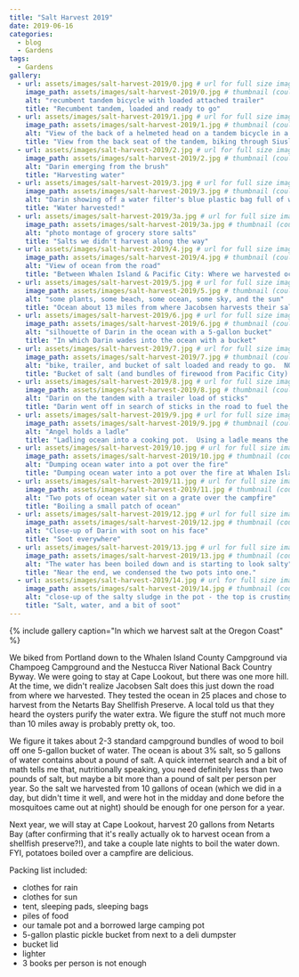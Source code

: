 ```yaml
---
title: "Salt Harvest 2019"
date: 2019-06-16
categories:
  - blog
  - Gardens
tags:
  - Gardens
gallery: 
  - url: assets/images/salt-harvest-2019/0.jpg # url for full size image
    image_path: assets/images/salt-harvest-2019/0.jpg # thumbnail (could be same as above, I believe)
    alt: "recumbent tandem bicycle with loaded attached trailer"
    title: "Recumbent tandem, loaded and ready to go"  
  - url: assets/images/salt-harvest-2019/1.jpg # url for full size image
    image_path: assets/images/salt-harvest-2019/1.jpg # thumbnail (could be same as above, I believe)
    alt: "View of the back of a helmeted head on a tandem bicycle in a forest"
    title: "View from the back seat of the tandem, biking through Siuslaw National Forest"  
  - url: assets/images/salt-harvest-2019/2.jpg # url for full size image
    image_path: assets/images/salt-harvest-2019/2.jpg # thumbnail (could be same as above, I believe)
    alt: "Darin emerging from the brush"
    title: "Harvesting water"  
  - url: assets/images/salt-harvest-2019/3.jpg # url for full size image
    image_path: assets/images/salt-harvest-2019/3.jpg # thumbnail (could be same as above, I believe)
    alt: "Darin showing off a water filter's blue plastic bag full of water"
    title: "Water harvested!"  
  - url: assets/images/salt-harvest-2019/3a.jpg # url for full size image
    image_path: assets/images/salt-harvest-2019/3a.jpg # thumbnail (could be same as above, I believe)
    alt: "photo montage of grocery store salts"
    title: "Salts we didn't harvest along the way"  
  - url: assets/images/salt-harvest-2019/4.jpg # url for full size image
    image_path: assets/images/salt-harvest-2019/4.jpg # thumbnail (could be same as above, I believe)
    alt: "View of ocean from the road"
    title: "Between Whalen Island & Pacific City: Where we harvested ocean water"  
  - url: assets/images/salt-harvest-2019/5.jpg # url for full size image
    image_path: assets/images/salt-harvest-2019/5.jpg # thumbnail (could be same as above, I believe)
    alt: "some plants, some beach, some ocean, some sky, and the sun"
    title: "Ocean about 13 miles from where Jacobsen harvests their salt"  
  - url: assets/images/salt-harvest-2019/6.jpg # url for full size image
    image_path: assets/images/salt-harvest-2019/6.jpg # thumbnail (could be same as above, I believe)
    alt: "silhouette of Darin in the ocean with a 5-gallon bucket"
    title: "In which Darin wades into the ocean with a bucket"  
  - url: assets/images/salt-harvest-2019/7.jpg # url for full size image
    image_path: assets/images/salt-harvest-2019/7.jpg # thumbnail (could be same as above, I believe)
    alt: "bike, trailer, and bucket of salt loaded and ready to go.  NO PARKING."
    title: "Bucket of salt (and bundles of firewood from Pacific City) loaded and ready to take back to camp.  The NO PARKING sign was great for leaning the bike against.   We left the tiny jellyfish in the ocean."  
  - url: assets/images/salt-harvest-2019/8.jpg # url for full size image
    image_path: assets/images/salt-harvest-2019/8.jpg # thumbnail (could be same as above, I believe)
    alt: "Darin on the tandem with a trailer load of sticks"
    title: "Darin went off in search of sticks in the road to fuel the fire.  Next year, we're packing lighter and maybe researching firewood harvesting rules for that forest we biked through en route."  
  - url: assets/images/salt-harvest-2019/9.jpg # url for full size image
    image_path: assets/images/salt-harvest-2019/9.jpg # thumbnail (could be same as above, I believe)
    alt: "Angel holds a ladle"
    title: "Ladling ocean into a cooking pot.  Using a ladle means the smidge of sand stays in the bottom of the bucket.  (The campground hosts were delighted to take our 5-gallon deli pickle bucket when we were done with it.)"  
  - url: assets/images/salt-harvest-2019/10.jpg # url for full size image
    image_path: assets/images/salt-harvest-2019/10.jpg # thumbnail (could be same as above, I believe)
    alt: "Dumping ocean water into a pot over the fire"
    title: "Dumping ocean water into a pot over the fire at Whalen Island County Campground"  
  - url: assets/images/salt-harvest-2019/11.jpg # url for full size image
    image_path: assets/images/salt-harvest-2019/11.jpg # thumbnail (could be same as above, I believe)
    alt: "Two pots of ocean water sit on a grate over the campfire"
    title: "Boiling a small patch of ocean"  
  - url: assets/images/salt-harvest-2019/12.jpg # url for full size image
    image_path: assets/images/salt-harvest-2019/12.jpg # thumbnail (could be same as above, I believe)
    alt: "Close-up of Darin with soot on his face"
    title: "Soot everywhere"  
  - url: assets/images/salt-harvest-2019/13.jpg # url for full size image
    image_path: assets/images/salt-harvest-2019/13.jpg # thumbnail (could be same as above, I believe)
    alt: "The water has been boiled down and is starting to look salty"
    title: "Near the end, we condensed the two pots into one."  
  - url: assets/images/salt-harvest-2019/14.jpg # url for full size image
    image_path: assets/images/salt-harvest-2019/14.jpg # thumbnail (could be same as above, I believe)
    alt: "close-up of the salty sludge in the pot - the top is crusting over"
    title: "Salt, water, and a bit of soot"   
---
```


{% include gallery caption="In which we harvest salt at the Oregon Coast" %}

<p>
We biked from Portland down to the Whalen Island County Campground via Champoeg Campground and the Nestucca River National Back Country Byway.  We were going to stay at Cape Lookout, but there was one more hill.  At the time, we didn't realize Jacobsen Salt does this just down the road from where we harvested.  They tested the ocean in 25 places and chose to harvest from the Netarts Bay Shellfish Preserve.  A local told us that they heard the oysters purify the water extra.  We figure the stuff not much more than 10 miles away is probably pretty ok, too.</p>
<p>We figure it takes about 2-3 standard campground bundles of wood to boil off one 5-gallon bucket of water.  The ocean is about 3% salt, so 5 gallons of water contains about a pound of salt.  A quick internet search and a bit of math tells me that, nutritionally speaking, you need definitely less than two pounds of salt, but maybe a bit more than a pound of salt per person per year.  So the salt we harvested from 10 gallons of ocean (which we did in a day, but didn't time it well, and were hot in the midday and done before the mosquitoes came out at night) should be enough for one person for a year.  </p>
<p>Next year, we will stay at Cape Lookout, harvest 20 gallons from Netarts Bay (after confirming that it's really actually ok to harvest ocean from a shellfish preserve?!), and take a couple late nights to boil the water down.  FYI, potatoes boiled over a campfire are delicious.</p>

Packing list included:
- clothes for rain
- clothes for sun
- tent, sleeping pads, sleeping bags
- piles of food
- our tamale pot and a borrowed large camping pot
- 5-gallon plastic pickle bucket from next to a deli dumpster
- bucket lid
- lighter
- 3 books per person is not enough
